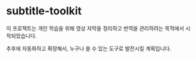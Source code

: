 # subtitle-toolkit

이 프로젝트는 개인 학습을 위해 영상 자막을 정리하고 번역을 관리하려는 목적에서 시작되었습니다.

추후에 자동화하고 확장해서, 누구나 쓸 수 있는 도구로 발전시킬 계획입니다.
